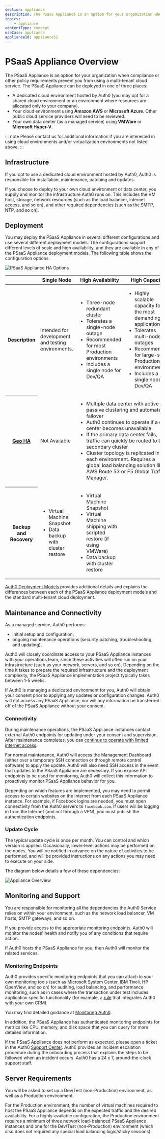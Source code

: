 ```yaml
---
section: appliance
description: The PSaaS Appliance is an option for your organization when compliance or other policy requirements prevent you from using a multi-tenant cloud service.
topics:
    - appliance
contentType: concept
useCase: appliance
applianceId: appliance52
---
```

# PSaaS Appliance Overview

The PSaaS Appliance is an option for your organization when compliance or other policy requirements prevent you from using a multi-tenant cloud service. The PSaaS Appliance can be deployed in one of three places:

* A dedicated cloud environment hosted by Auth0 (you may opt for a shared cloud environment or an environment where resources are allocated only to your company).
* Your cloud environment using **Amazon AWS** or **Microsoft Azure**. Other public cloud service providers will need to be reviewed.
* Your own data center (as a managed service) using **VMWare** or **Microsoft Hyper-V**.

::: note
Please contact us for additional information if you are interested in using cloud environments and/or virtualization environments not listed above.
:::

## Infrastructure

If you opt to use a dedicated cloud environment hosted by Auth0, Auth0 is responsible for installation, maintenance, patching and updates.

If you choose to deploy to your own cloud environment or data center, you supply and monitor the infrastructure Auth0 runs on. This includes the VM host, storage, network resources (such as the load balancer, internet access, and so on), and other required dependencies (such as the SMTP, NTP, and so on).

## Deployment

You may deploy the PSaaS Appliance in several different configurations and use several different deployment models. The configurations support different levels of scale and high availability, and they are available in any of the PSaaS Appliance deployment models. The following table shows the configuration options:

<img src="/media/articles/appliance/Appliance-HA-Options.svg" alt="PSaaS Appliance HA Options" data-zoomable>

<!-- markdownlint-disable MD033 -->
<table class="table">
<thead>
    <tr>
        <th></th>
        <th>Single Node</th>
        <th>High Availability</th>
        <th>High Capacity</th>
    </tr>
</thead>
<tbody>
    <tr>
        <th>Description</th>
        <td>Intended for development and testing environments.</td>
        <td><ul><li>Three-node redundant cluster</li> <li>Tolerates a single-node outage</li> <li>Recommended for most Production environments</li> <li>Includes a single node for Dev/QA</ul></td>
        <td><ul><li>Highly scalable capacity for the most demanding applications</li> <li>Tolerates multi-node outages</li> <li>Recommended for large-scale Production environments</li> <li>Includes a single node for Dev/QA</li></ul></td>
    </tr>
    <tr>
        <th><a href="/appliance/overview/geo-ha">Geo HA</a></th>
        <td>Not Available</td>
        <td colspan="2"><ul><li>Multiple data center with active-passive clustering and automated failover</li> <li>Auth0 continues to operate if a data center becomes unavailable</li> <li>If the primary data center fails, traffic can quickly be routed to the secondary cluster</li> <li>Cluster topology is replicated in each environment. Requires a global load balancing solution like AWS Route 53 or F5 Global Traffic Manager.</li></ul></td>
    </tr>
    <tr>
        <th>Backup and Recovery</th>
        <td><ul><li>Virtual Machine Snapshot</li><li>Data backup with cluster restore</li></ul></td>
        <td><ul><li>Virtual Machine Snapshot</li><li>Virtual Machine shipping with scripted restore (if using VMWare)</li><li>Data backup with cluster restore</li></ul></td>
        <td></td>
    </tr>
</tbody>
</table>
<!-- markdownlint-enable MD033 -->

[Auth0 Deployment Models](/overview/deployment-models) provides additional details and explains the differences between each of the PSaaS Appliance deployment models and the standard multi-tenant cloud deployment.

## Maintenance and Connectivity

As a managed service, Auth0 performs:

* initial setup and configuration;
*  ongoing maintenance operations (security patching, troubleshooting, and updating).

Auth0 will closely coordinate access to your PSaaS Appliance instances with your operations team, since these activities will often run on your infrastructure (such as your network, servers, and so on). Depending on the time it takes to prepare the required infrastructure and the deployment complexity, the PSaaS Appliance implementation project typically takes between 1-5 weeks.

If Auth0 is managing a dedicated environment for you, Auth0 will obtain your consent prior to applying any updates or configuration changes. Auth0 will not access any PSaaS Appliance, nor will any information be transferred off of the PSaaS Appliance without your consent.

### Connectivity

During maintenance operations, the PSaaS Appliance instances contact external Auth0 endpoints for updating under your consent and supervision. After maintenance completes, you can [continue to operate with limited internet access](/appliance/customer-hosted/infrastructure/internet-restricted-deployment).

For normal maintenance, Auth0 will access the Management Dashboard (either over a temporary SSH connection or through remote control software) to apply the update. Auth0 will also need SSH access in the event that updates to the PSaaS Appliance are necessary. If you expose API endpoints to be used for monitoring, Auth0 will collect this information to proactively monitor PSaaS Appliance behavior for you.

Depending on which features are implemented, you may need to permit access to certain websites on the Internet from each PSaaS Appliance instance. For example, if Facebook logins are needed, you must open connectivity from the Auth0 servers to `facebook.com`. If users will be logging in from the Internet (and not through a VPN), you must publish the authentication endpoints.

### Update Cycle

The typical update cycle is once per month. You can control and which version is applied. Occasionally, lower-level actions may be performed on the nodes. You will be notified in advance on the nature of activities to be performed, and will be provided instructions on any actions you may need to execute on your side.

The diagram below details a few of these dependencies:

<img src="/media/articles/appliance/overview.svg" alt="Appliance Overview" data-zoomable>

## Monitoring and Support

You are responsible for monitoring all the dependencies the Auth0 Service relies on within your environment, such as the network load balancer, VM hosts, SMTP gateways, and so on.

If you provide access to the appropriate monitoring endpoints, Auth0 will monitor the nodes' health and notify you of any conditions that require action.

If Auth0 hosts the PSaaS Appliance for you, then Auth0 will monitor the related services.

### Monitoring Endpoints

Auth0 provides specific monitoring endpoints that you can attach to your own monitoring tools (such as Microsoft System Center, IBM Tivoli, HP OpenView, and so on) for auditing, load balancing, and performance monitoring, such as in cases where the transaction under test includes application specific functionality (for example, a [rule](/rules) that integrates Auth0 with your own CRM).

You may find detailed guidance at [Monitoring Auth0](/monitoring).

In addition, the PSaaS Appliance has authenticated monitoring endpoints for metrics like CPU, memory, and disk space that you can query for more detailed information.

If the PSaaS Appliance does not perform as expected, please open a ticket in the Auth0 [Support Center](${env.DOMAIN_URL_SUPPORT}). Auth0 provides an incident escalation procedure during the onboarding process that explains the steps to be followed when an incident occurs. Auth0 has a 24 x 7, around-the-clock support staff.

## Server Requirements

You will be asked to set up a Dev/Test (non-Production) environment, as well as a Production environment.

For the Production environment, the number of virtual machines required to host the PSaaS Appliance depends on the expected traffic and the desired availability. For a highly-available configuration, the Production environment requires a minimum of three network load-balanced PSaaS Appliance instances and one for the Dev/Test (non-Production) environment (which also does *not* required any special load balancing logic/sticky sessions).
